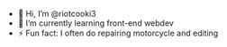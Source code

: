 - 👋 Hi, I’m @riotcooki3
- 🌱 I’m currently learning front-end webdev
- ⚡ Fun fact: I often do repairing motorcycle and editing

<!---
riotcooki3/riotcooki3 is a ✨ special ✨ repository because its `README.md` (this file) appears on your GitHub profile.
You can click the Preview link to take a look at your changes.
--->
